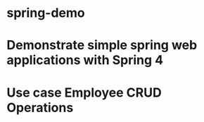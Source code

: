# spring-demo
# Demonstrate simple spring web applications with Spring 4
# Use case Employee CRUD Operations
